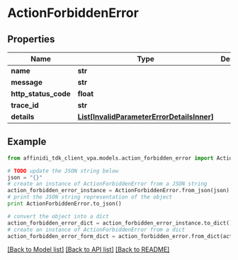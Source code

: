 # ActionForbiddenError

## Properties

| Name                 | Type                                                                                | Description | Notes      |
| -------------------- | ----------------------------------------------------------------------------------- | ----------- | ---------- |
| **name**             | **str**                                                                             |             |
| **message**          | **str**                                                                             |             |
| **http_status_code** | **float**                                                                           |             |
| **trace_id**         | **str**                                                                             |             |
| **details**          | [**List[InvalidParameterErrorDetailsInner]**](InvalidParameterErrorDetailsInner.md) |             | [optional] |

## Example

```python
from affinidi_tdk_client_vpa.models.action_forbidden_error import ActionForbiddenError

# TODO update the JSON string below
json = "{}"
# create an instance of ActionForbiddenError from a JSON string
action_forbidden_error_instance = ActionForbiddenError.from_json(json)
# print the JSON string representation of the object
print ActionForbiddenError.to_json()

# convert the object into a dict
action_forbidden_error_dict = action_forbidden_error_instance.to_dict()
# create an instance of ActionForbiddenError from a dict
action_forbidden_error_form_dict = action_forbidden_error.from_dict(action_forbidden_error_dict)
```

[[Back to Model list]](../README.md#documentation-for-models) [[Back to API list]](../README.md#documentation-for-api-endpoints) [[Back to README]](../README.md)
